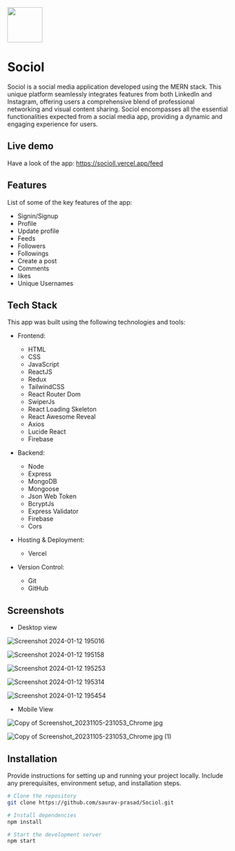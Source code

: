 
<img src="https://github.com/saurav-prasad/Sociol/assets/70149386/30c4b31f-a95a-4290-bf82-b86e1495a16b" width="80px" height="80px"/>


# Sociol

Sociol is a social media application developed using the MERN stack. This unique platform seamlessly integrates features from both LinkedIn and Instagram, offering users a comprehensive blend of professional networking and visual content sharing. Sociol encompasses all the essential functionalities expected from a social media app, providing a dynamic and engaging experience for users.

## Live demo

Have a look of the app:
https://socioll.vercel.app/feed

## Features
List of some of the key features of the app:

- Signin/Signup
- Profile
- Update profile
- Feeds
- Followers
- Followings
- Create a post
- Comments
- likes
- Unique Usernames


## Tech Stack

This app was built using the following technologies and tools:

- Frontend:
  - HTML
  - CSS
  - JavaScript
  - ReactJS
  - Redux
  - TailwindCSS
  - React Router Dom
  - SwiperJs
  - React Loading Skeleton
  - React Awesome Reveal
  - Axios
  - Lucide React
  - Firebase
  

- Backend:
  - Node
  - Express
  - MongoDB
  - Mongoose
  - Json Web Token
  - BcryptJs
  - Express Validator
  - Firebase
  - Cors


- Hosting & Deployment:
  - Vercel

- Version Control:
  - Git
  - GitHub


## Screenshots
- Desktop view
  
![Screenshot 2024-01-12 195016](https://github.com/saurav-prasad/Sociol/assets/70149386/a791fd94-789f-48b9-8f09-839988360044)


![Screenshot 2024-01-12 195158](https://github.com/saurav-prasad/Sociol/assets/70149386/84135cbc-6ca6-438f-945d-e807b379a6a7)


![Screenshot 2024-01-12 195253](https://github.com/saurav-prasad/Sociol/assets/70149386/6b2d207e-67a4-4405-8e20-1c62980606ab)


![Screenshot 2024-01-12 195314](https://github.com/saurav-prasad/Sociol/assets/70149386/91fd339b-2553-466c-920a-e819bee29a24)


![Screenshot 2024-01-12 195454](https://github.com/saurav-prasad/Sociol/assets/70149386/c4f365ca-0cc8-46c2-bad8-14ea03e4af4c)

- Mobile View

![Copy of Screenshot_20231105-231053_Chrome jpg](https://github.com/saurav-prasad/Sociol/assets/70149386/eee588fe-de0c-4094-8a03-af9e8176dbe7)


![Copy of Screenshot_20231105-231053_Chrome jpg (1)](https://github.com/saurav-prasad/Sociol/assets/70149386/9d3a89f6-af17-4197-957a-fea307cce134)


## Installation

Provide instructions for setting up and running your project locally. Include any prerequisites, environment setup, and installation steps.

```bash
# Clone the repository
git clone https://github.com/saurav-prasad/Sociol.git

# Install dependencies
npm install

# Start the development server
npm start

